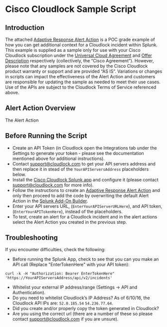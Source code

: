 # Cisco Cloudlock Sample Script

## Introduction
The attached [Adaptive Response Alert Action](http://dev.splunk.com/view/enterprise-security/SP-CAAAFBF) is a POC grade example of how you can get additional context for a Cloudlock incident within Splunk. This example is supplied as a sample only for use with your Cisco Cloudlock subscription under the [Universal Cloud Agreement](http://www.cisco.com/c/dam/en_us/about/doing_business/legal/docs/universal-cloud-agreement.pdf) and [Offer Description](http://www.cisco.com/c/dam/en_us/about/doing_business/legal/docs/omnibus-cloud-security.pdf) respectively (collectively, the “Cisco Agreement”).
However, please note that any samples are not covered by the Cisco Cloudlock product warranty or support and are provided “AS IS”. Variations or changes in scripts can impact the effectiveness of the Alert Action and customers are responsible for updating the sample as needed to meet their use cases. Use of the APIs are subject to the Cloudlock Terms of Service referenced above.

## Alert Action Overview
The Alert Action 
 
## Before Running the Script
* Create an API Token (in Cloudlock open the Integrations tab under the Settings to generate your token - please see the documentation mentioned above for additional instructions).
* Contact support@cloudlock.com to get your API servers address and then replace it in stead of the `YourAPIServersAddress` placeholders below.
* Install the [Cisco Cloudlock Splunk app](https://splunkbase.splunk.com/app/3043/) and configure it (please contact support@cloudlock.com for more info).
* Follow the instructions to create an [Adaptive Response Alert Action](http://dev.splunk.com/view/enterprise-security/SP-CAAAFBF) and only then proceed to add the code by overwriting the default Alert Action in the [Splunk Add-On Builder](https://splunkbase.splunk.com/app/2962/).
* Enter your API servers URL, (`EnterYourAPIServerURLHere`), and API token, (`EnterYourAPITokenHere`), instead of the placeholders.
* To test, create an alert for a Cloudlock incident and in the alert actions select the Alert Action you created in the previous step.


## Troubleshooting
If you encounter difficulties, check the following:
* Before running the Splunk App, check to see that you can you make an API call (Replace "EnterTokenHere" with your API token):
```
curl -k -H "Authorization: Bearer EnterTokenHere" 'https://YourAPIServersAddress/api/v2/incidents'
```

* Whitelist your external IP address/range (Settings -> API and Authentication).
* Do you need to whitelist Cloudlock’s IP Address? As of 6/10/16, the Cloudlock API IPs are: `52.0.185.54`
  `54.236.77.64`.
* Did you create and/or properly copy the token generated in Cloudlock?
* Are you using the correct url (there are a number of these so please contact support@cloudlock.com if you are unsure).
